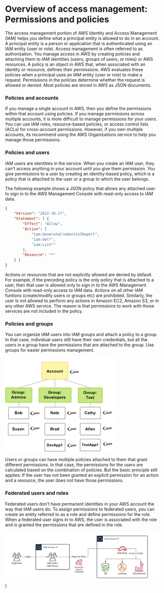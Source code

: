 # Overview of access management: Permissions and policies
The access management portion of AWS Identity and Access Management (IAM) helps you define what a principal entity is allowed to do in an account. A principal entity is a person or application that is authenticated using an IAM entity (user or role). Access management is often referred to as authorization. You manage access in AWS by creating policies and attaching them to IAM identities (users, groups of users, or roles) or AWS resources. A policy is an object in AWS that, when associated with an identity or resource, defines their permissions. AWS evaluates these policies when a principal uses an IAM entity (user or role) to make a request. Permissions in the policies determine whether the request is allowed or denied. Most policies are stored in AWS as JSON documents.

### Policies and accounts
If you manage a single account in AWS, then you define the permissions within that account using policies. If you manage permissions across multiple accounts, it is more difficult to manage permissions for your users. You can use IAM roles, resource-based policies, or access control lists (ACLs) for cross-account permissions. However, if you own multiple accounts, its recommend using the AWS Organizations service to help you manage those permissions.

### Policies and users
IAM users are identities in the service. When you create an IAM user, they can't access anything in your account until you give them permission. You give permissions to a user by creating an identity-based policy, which is a policy that is attached to the user or a group to which the user belongs.

The following example shows a JSON policy that allows any attached user to sign in to the AWS Management Console with read-only access to IAM data.

``` json
{
    "Version": "2012-10-17",
    "Statement": [ {
        "Effect": "Allow",
        "Action": [
            "iam:GenerateCredentialReport",
            "iam:Get*",
            "iam:List*"
        ],
        "Resource": "*"
    } ]
}
```
Actions or resources that are not explicitly allowed are denied by default. For example, if the preceding policy is the only policy that is attached to a user, then that user is allowed only to sign in to the AWS Management Console with read-only access to IAM data. Actions on all other IAM funtions (create/modify users or groups etc) are prohibited. Similarly, the user is not allowed to perform any actions in Amazon EC2, Amazon S3, or in any other AWS service. The reason is that permissions to work with those services are not included in the policy.

### Policies and groups
You can organize IAM users into IAM groups and attach a policy to a group. In that case, individual users still have their own credentials, but all the users in a group have the permissions that are attached to the group. Use groups for easier permissions management.

![Image](images/iam-intro-users-and-groups.diagram.png
)

Users or groups can have multiple policies attached to them that grant different permissions. In that case, the permissions for the users are calculated based on the combination of policies. But the basic principle still applies: If the user has not been granted an explicit permission for an action and a resource, the user does not have those permissions.

### Federated users and roles

Federated users don't have permanent identities in your AWS account the way that IAM users do. To assign permissions to federated users, you can create an entity referred to as a role and define permissions for the role. When a federated user signs in to AWS, the user is associated with the role and is granted the permissions that are defined in the role.

![Image](images/Federated-users-and-roles.png)
)